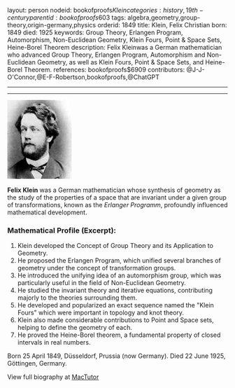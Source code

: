 layout: person
nodeid: bookofproofs$Klein
categories: history,19th-century
parentid: bookofproofs$603
tags: algebra,geometry,group-theory,origin-germany,physics
orderid: 1849
title: Klein, Felix Christian
born: 1849
died: 1925
keywords: Group Theory, Erlangen Program, Automorphism, Non-Euclidean Geometry, Klein Fours, Point & Space Sets, Heine-Borel Theorem
description: Felix Kleinwas a German mathematician who advanced Group Theory, Erlangen Program, Automorphism and Non-Euclidean Geometry, as well as Klein Fours, Point & Space Sets, and Heine-Borel Theorem.
references: bookofproofs$6909
contributors: @J-J-O'Connor,@E-F-Robertson,bookofproofs,@ChatGPT

---



---

![Klein.jpg](https://github.com/bookofproofs/bookofproofs.github.io/blob/main/_sources/_assets/images/portraits/Klein.jpg?raw=true)

**Felix Klein** was a German mathematician whose synthesis of geometry as the study of the properties of a space that are invariant under a given group of transformations, known as the _Erlanger Programm_, profoundly influenced mathematical development.

### Mathematical Profile (Excerpt):
1. Klein developed the Concept of Group Theory and its Application to Geometry.
2. He proposed the Erlangen Program, which unified several branches of geometry under the concept of transformation groups.
3. He introduced the unifying idea of an automorphism group, which was particularly useful in the field of Non-Euclidean Geometry.
4. He studied the invariant theory and iterative equations, contributing majorly to the theories surrounding them.
5. He developed and popularized an exact sequence named the "Klein Fours" which were important in topology and knot theory.
6. Klein also made considerable contributions to Point and Space sets, helping to define the geometry of each.
7. He proved the Heine-Borel theorem, a fundamental property of closed intervals in real numbers.

Born 25 April 1849, Düsseldorf, Prussia (now Germany). Died 22 June 1925, Göttingen, Germany.

View full biography at [MacTutor](https://mathshistory.st-andrews.ac.uk/Biographies/Klein/)
